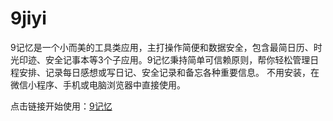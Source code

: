 # 9jiyi
9记忆是一个小而美的工具类应用，主打操作简便和数据安全，包含最简日历、时光印迹、安全记事本等3个子应用。9记忆秉持简单可信赖原则，帮你轻松管理日程安排、记录每日感想或写日记、安全记录和备忘各种重要信息。
不用安装，在微信小程序、手机或电脑浏览器中直接使用。

点击链接开始使用：[9记忆](https://9jiyi.com/)
